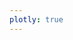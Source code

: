 ```yaml
---
plotly: true
---
```


<div class="plotly-graph-div" id="abinit_stats_plot" style="width:90%;height:750px;"></div>

<script>
$(function() {
    Plotly.d3.json("../statistics.json", function(stats) {
        var mode = "lines+markers";
        var x = stats.dates;
        var trace1 = {x: x, y: stats.num_f90lines, mode: mode, name: "Number of F90 lines"};
        var trace2 = {x: x, y: stats.num_f90files, mode: mode, name: "Number of F90 files", yaxis: 'y2'};
        var trace3 = {x: x, y: stats.num_tests, mode: mode, name: "Number of tests", yaxis: 'y3'};
        var trace4 = {x: x, y: stats.targz_sizes, mode: mode, name: "Tarball size [Mb]",  yaxis: 'y4'};
        var data = [trace1, trace2, trace3, trace4];

        var layout = {
          //title: "Date released: date mentioned in the release notes",
          //xaxis: {tickvals: stats.date, ticktex: stats.version},
          legend: {traceorder: 'reversed'},
          yaxis: {domain: [0, 0.25]},
          yaxis2: {domain: [0.25, 0.5]},
          yaxis3: {domain: [0.5, 0.75]},
          yaxis4: {domain: [0.75, 1.0]}
        };

        Plotly.newPlot(document.getElementById('abinit_stats_plot'), data, layout, {showLink: false});
    });
});
</script>
